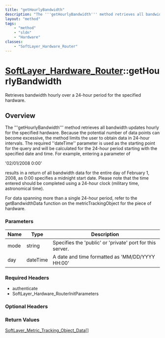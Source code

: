 ```yaml
---
title: "getHourlyBandwidth"
description: "The '''getHourlyBandwidth''' method retrieves all bandwidth updates hourly for the specified hardware. Because the poten... "
layout: "method"
tags:
    - "method"
    - "sldn"
    - "Hardware"
classes:
    - "SoftLayer_Hardware_Router"
---
```

# [SoftLayer_Hardware_Router](/reference/services/SoftLayer_Hardware_Router)::getHourlyBandwidth

Retrieves bandwidth hourly over a 24-hour period for the specified hardware.


## Overview 
The '''getHourlyBandwidth''' method retrieves all bandwidth updates hourly for the specified hardware. Because the potential number of data points can become excessive, the method limits the user to obtain data in 24-hour intervals. The required ''dateTime'' parameter is used as the starting point for the query and will be calculated for the 24-hour period starting with the specified date and time. For example, entering a parameter of 

'02/01/2008 0:00' 

results in a return of all bandwidth data for the entire day of February 1, 2008, as 0:00 specifies a midnight start date. Please note that the time entered should be completed using a 24-hour clock (military time, astronomical time). 

For data spanning more than a single 24-hour period, refer to the getBandwidthData function on the metricTrackingObject for the piece of hardware. 

### Parameters 
|Name | Type | Description |
| --- | --- | --- |
|mode| string| Specifies the 'public' or 'private' port for this server.|
|day| dateTime| A date and time formatted as 'MM/DD/YYYY HH:00'|


### Required Headers
* authenticate
* SoftLayer_Hardware_RouterInitParameters

### Optional Headers

### Return Values
<a href='/reference/datatypes/SoftLayer_Metric_Tracking_Object_Data'>SoftLayer_Metric_Tracking_Object_Data[] </a>

